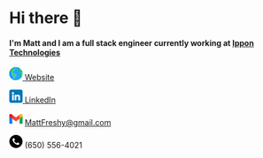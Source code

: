 # Hi there 👋

#### I'm Matt and I am a full stack engineer currently working at [Ippon Technologies](https://us.ippon.tech/)


[![Website](./images//earth.png) Website](https://mattfreshwaters.github.io/mattfreshwaters/)

[![Linkedin](./images//linkedin.png) LinkedIn](https://www.linkedin.com/in/matthew-freshwaters/)

![gmail logo](./images//gmail.png) MattFreshy@gmail.com

![phone Symbol](./images/phone-call.png) (650) 556-4021

